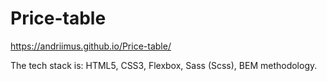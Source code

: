 # Price-table

https://andriimus.github.io/Price-table/

The tech stack is: HTML5, CSS3, Flexbox, Sass (Scss), BEM methodology.
